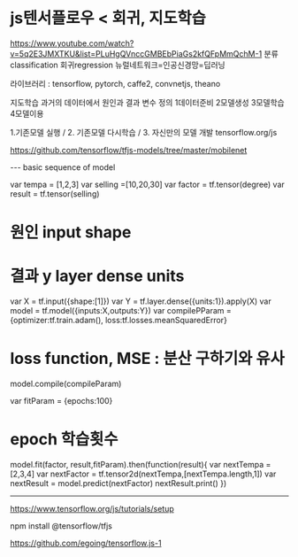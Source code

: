 # js텐서플로우 < 회귀, 지도학습
 https://www.youtube.com/watch?v=5q2E3JMXTKU&list=PLuHgQVnccGMBEbPiaGs2kfQFpMmQchM-1
분류classification 회귀regression
뉴럴네트워크=인공신경망=딥러닝

라이브러리 : tensorflow, pytorch, caffe2, convnetjs, theano

지도학습 과거의 데이터에서 원인과 결과 변수 정의
1데이터준비 2모델생성 3모델학습 4모델이용

1.기존모델 실행 / 2. 기존모델 다시학습 / 3. 자신만의 모델 개발
tensorflow.org/js

https://github.com/tensorflow/tfjs-models/tree/master/mobilenet

--- basic sequence of model

var tempa = [1,2,3]
var selling =[10,20,30]
var factor = tf.tensor(degree)
var result = tf.tensor(selling)

# 원인 input shape
# 결과 y layer dense units
var X = tf.input({shape:[1]})
var Y = tf.layer.dense({units:1}).apply(X)
var model = tf.model({inputs:X,outputs:Y})
var compilePParam = {optimizer:tf.train.adam(), loss:tf.losses.meanSquaredError}
# loss function, MSE : 분산 구하기와 유사
model.compile(compileParam)

var fitParam = {epochs:100}
# epoch 학습횟수
model.fit(factor, result,fitParam).then(function(result){
    var nextTempa = [2,3,4]
    var nextFactor = tf.tensor2d(nextTempa,[nextTempa.length,1])
    var nextResult = model.predict(nextFactor)
    nextResult.print()
})

---
https://www.tensorflow.org/js/tutorials/setup

npm install @tensorflow/tfjs

https://github.com/egoing/tensorflow.js-1
